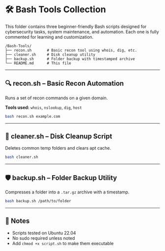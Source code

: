 # 🛠️ Bash Tools Collection

This folder contains three beginner-friendly Bash scripts designed for cybersecurity tasks, system maintenance, and automation. Each one is fully commented for learning and customization.

```text
/Bash-Tools/
├── recon.sh       # Basic recon tool using whois, dig, etc.
├── cleaner.sh     # Disk cleanup utility
├── backup.sh      # Folder backup with timestamped archive
└── README.md      # This file
```

---

## 🔍 recon.sh – Basic Recon Automation

Runs a set of recon commands on a given domain.

**Tools used:** `whois`, `nslookup`, `dig`, `host`

```bash
bash recon.sh example.com
```

---

## 🧹 cleaner.sh – Disk Cleanup Script

Deletes common temp folders and clears apt cache.

```bash
bash cleaner.sh
```

---

## 🛡️ backup.sh – Folder Backup Utility

Compresses a folder into a `.tar.gz` archive with a timestamp.

```bash
bash backup.sh /path/to/folder
```

---

## 📄 Notes

- Scripts tested on Ubuntu 22.04
- No sudo required unless noted
- Add `chmod +x script.sh` to make them executable
